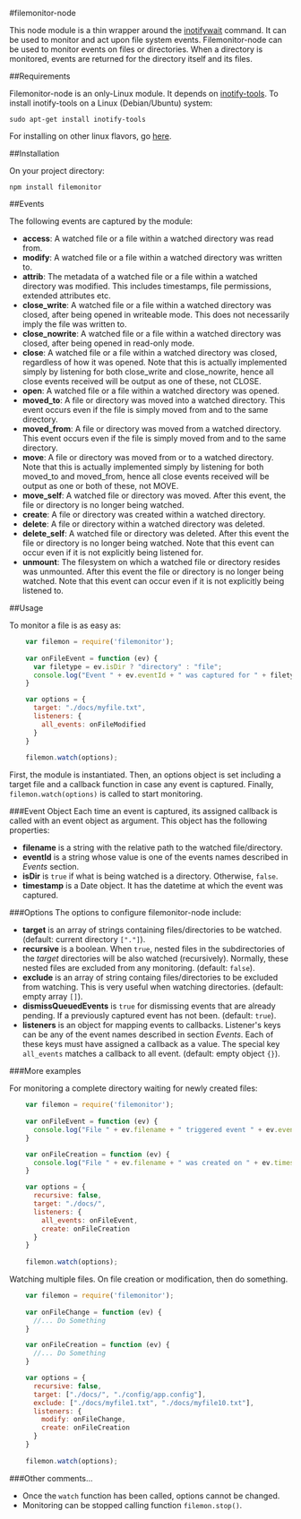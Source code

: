 #filemonitor-node

This node module is a thin wrapper around the [inotifywait][] command. It can be used to monitor and act upon file system events. 
Filemonitor-node can be used to monitor events on files or directories. When a directory is monitored, events are returned
for the directory itself and its files.


##Requirements

Filemonitor-node is an only-Linux module. It depends on [inotify-tools]. To install inotify-tools on a Linux (Debian/Ubuntu) system:

    sudo apt-get install inotify-tools

For installing on other linux flavors, go [here][getting-inotify-tools].


##Installation

On your project directory:

    npm install filemonitor


##Events

The following events are captured by the module:

- **access**: A watched file or a file within a watched directory was read from.
- **modify**: A watched file or a file within a watched directory was written to.
- **attrib**: The metadata of a watched file or a file within a watched directory was modified. This includes timestamps, 
  file permissions, extended attributes etc.
- **close_write**: A watched file or a file within a watched directory was closed, after being opened in writeable mode.
  This does not necessarily imply the file was written to.
- **close_nowrite**: A watched file or a file within a watched directory was closed, after being opened in read-only mode.
- **close**: A watched file or a file within a watched directory was closed, regardless of how it was opened. Note that this 
  is actually implemented simply by listening for both close_write and close_nowrite, hence all close events received will 
  be output as one of these, not CLOSE.
- **open**: A watched file or a file within a watched directory was opened.
- **moved_to**: A file or directory was moved into a watched directory. This event occurs even if the file is simply moved 
  from and to the same directory.
- **moved_from**: A file or directory was moved from a watched directory. This event occurs even if the file is simply moved 
  from and to the same directory.
- **move**: A file or directory was moved from or to a watched directory. Note that this is actually implemented simply by 
  listening for both moved_to and moved_from, hence all close events received will be output as one or both of these, not MOVE.
- **move_self**: A watched file or directory was moved. After this event, the file or directory is no longer being watched.
- **create**: A file or directory was created within a watched directory.
- **delete**: A file or directory within a watched directory was deleted.
- **delete_self**: A watched file or directory was deleted. After this event the file or directory is no longer being watched.
  Note that this event can occur even if it is not explicitly being listened for.
- **unmount**: The filesystem on which a watched file or directory resides was unmounted. After this event the file or directory 
  is no longer being watched. Note that this event can occur even if it is not explicitly being listened to.


##Usage

To monitor a file is as easy as:

```javascript
    var filemon = require('filemonitor');
    
    var onFileEvent = function (ev) {
      var filetype = ev.isDir ? "directory" : "file";
      console.log("Event " + ev.eventId + " was captured for " + filetype + " " + ev.filename + " on time: " + ev.timestamp.toString());
    }

    var options = {
      target: "./docs/myfile.txt",
      listeners: {
        all_events: onFileModified 
      }
    }
    
    filemon.watch(options);
```

First, the module is instantiated. Then, an options object is set including a target file and a callback function in case any event is captured.
Finally, `filemon.watch(options)` is called to start monitoring.


###Event Object
Each time an event is captured, its assigned callback is called with an event object as argument. This object has the following properties:
- **filename** is a string with the relative path to the watched file/directory.
- **eventId** is a string whose value is one of the events names described in *Events* section.
- **isDir** is `true` if what is being watched is a directory. Otherwise, `false`.
- **timestamp** is a Date object. It has the datetime at which the event was captured.


###Options
The options to configure filemonitor-node include:
- **target** is an array of strings containing files/directories to be watched. (default: current directory `["."]`).
- **recursive** is a boolean. When `true`, nested files in the subdirectories of the *target* directories will be also watched (recursively).
  Normally, these nested files are excluded from any monitoring.  (default: `false`).
- **exclude** is an array of string containg files/directories to be excluded from watching. This is very useful when watching
  directories. (default: empty array `[]`).
- **dismissQueuedEvents** is `true` for dismissing events that are already pending. If a previously captured event has not been. (default: `true`).
- **listeners** is an object for mapping events to callbacks. Listener's keys can be any of the event names described in section *Events*. 
  Each of these keys must have assigned a callback as a value.  The special key `all_events` matches a callback to all event. (default: empty object `{}`).


###More examples

For monitoring a complete directory waiting for newly created files:

```javascript
    var filemon = require('filemonitor');
    
    var onFileEvent = function (ev) {
      console.log("File " + ev.filename + " triggered event " + ev.eventId + " on " + ev.timestamp.toString());
    }

    var onFileCreation = function (ev) {
      console.log("File " + ev.filename + " was created on " + ev.timestamp.toString());
    }

    var options = {
      recursive: false,
      target: "./docs/",
      listeners: {
        all_events: onFileEvent,
        create: onFileCreation
      }
    }
    
    filemon.watch(options);
```

Watching multiple files. On file creation or modification, then do something.
 
```javascript
    var filemon = require('filemonitor');
    
    var onFileChange = function (ev) {
      //... Do Something
    }

    var onFileCreation = function (ev) {
      //... Do Something
    }

    var options = {
      recursive: false,
      target: ["./docs/", "./config/app.config"],
      exclude: ["./docs/myfile1.txt", "./docs/myfile10.txt"],
      listeners: {
        modify: onFileChange,
        create: onFileCreation
      }
    }
    
    filemon.watch(options);
```

###Other comments...
- Once the `watch` function has been called, options cannot be changed.
- Monitoring can be stopped calling function `filemon.stop()`.


[inotifywait]: http://github.com/rvoicilas/inotify-tools/wiki
[inotify-tools]: http://github.com/rvoicilas/inotify-tools/wiki
[getting-inotify-tools]: http://github.com/rvoicilas/inotify-tools/wiki/#wiki-getting
